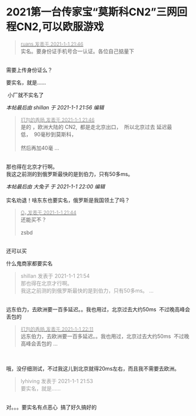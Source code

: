 # 2021第一台传家宝“莫斯科CN2”三网回程CN2,可以欧服游戏


<div class="quote"><blockquote><font size="2"><a href="https://www.hostloc.com/forum.php?mod=redirect&amp;goto=findpost&amp;pid=9778834&amp;ptid=791676" target="_blank"><font color="#999999">ruans 发表于 2021-1-1 21:46</font></a></font><br />
实名。要身份证手机号合一认证。各位自己掂量下</blockquote></div><br />
需要上传身份证么？

要实名，就是……

<img src="static/image/smiley/default/lol.gif" smilieid="12" border="0" alt="" /> 小厂就不实名了 

<i class="pstatus"> 本帖最后由 shillan 于 2021-1-1 21:56 编辑 </i><br />
<div class="quote"><blockquote><font size="2"><a href="https://www.hostloc.com/forum.php?mod=redirect&amp;goto=findpost&amp;pid=9778828&amp;ptid=791676" target="_blank"><font color="#999999">打包的香肠 发表于 2021-1-1 21:46</font></a></font><br />
是的 ，欧洲大陆的 CN2,&nbsp;&nbsp;都是走北京出口，&nbsp;&nbsp;所以北京过去 延迟最低，&nbsp;&nbsp;90毫秒到莫斯科，<br />
<br />
然后再加40毫 ...</blockquote></div><br />
那也得在北京才行啊。<br />
我这之前测的到俄罗斯最快的是到伯力，只有50多ms。

<i class="pstatus"> 本帖最后由 大兔子 于 2021-1-1 22:00 编辑 </i><br />
<br />
实名劝退！啥东东也要实名，俄罗斯是我国领土了吗？<img src="static/image/smiley/default/lol.gif" smilieid="12" border="0" alt="" /><img id="aimg_j9TQK" onclick="zoom(this, this.src, 0, 0, 0)" class="zoom" src="https://cdn.jsdelivr.net/gh/hishis/forum-master/public/images/patch.gif" onmouseover="img_onmouseoverfunc(this)" onload="thumbImg(this)" border="0" alt="" />

<div class="quote"><blockquote><font size="2"><a href="https://www.hostloc.com/forum.php?mod=redirect&amp;goto=findpost&amp;pid=9778818&amp;ptid=791676" target="_blank"><font color="#999999">O₂ 发表于 2021-1-1 21:44</font></a></font><br />
还能买不？<br />
<br />
zsbd</blockquote></div><br />
还可以买<img src="static/image/smiley/default/lol.gif" smilieid="12" border="0" alt="" />

什么鬼商家都要实名<img src="static/image/smiley/yct/010.gif" smilieid="41" border="0" alt="" />

<div class="quote"><blockquote><font color="#999999">shillan 发表于 2021-1-1 21:54</font><br />
<font color="#999999">那也得在北京才行啊。<br />
我这之前测的到俄罗斯最快的是到伯力，只有50多ms。 ...</font></blockquote></div><br />
远东伯力，去欧洲要一百多延迟。。我也用过，北京过去大约50ms&nbsp;&nbsp;不过晚高峰会丢包的

<div class="quote"><blockquote><font size="2"><a href="https://www.hostloc.com/forum.php?mod=redirect&amp;goto=findpost&amp;pid=9778993&amp;ptid=791676" target="_blank"><font color="#999999">打包的香肠 发表于 2021-1-1 22:11</font></a></font><br />
远东伯力，去欧洲要一百多延迟。。我也用过，北京过去大约50ms&nbsp;&nbsp;不过晚高峰会丢包的 ...</blockquote></div><br />
<br />
哦，没仔细测试，不过我这儿到北京就得20ms左右，而且我不需要去欧洲。

<div class="quote"><blockquote><font color="#999999">lyhiving 发表于 2021-1-1 21:53</font><br />
<font color="#999999">要实名，就是……</font></blockquote></div><br />
对。。。要实名有点恶心&nbsp;&nbsp;搞了好久搞好的
